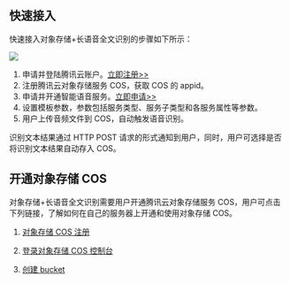 ##  快速接入

快速接入对象存储+长语音全文识别的步骤如下所示：

![](https://mc.qcloudimg.com/static/img/082b22ead3a024b50c570cdf2f4d9f3e/image.png)

1) 申请并登陆腾讯云账户。[立即注册>>]( https://console.qcloud.com) 
2) 注册腾讯云对象存储服务 COS，获取 COS 的 appid。
3) 申请并开通智能语音服务。[立即申请>>]( http://wj.qq.com/s/423374/ba33)
4) 设置模板参数，参数包括服务类型、服务子类型和各服务属性等参数。
5) 用户上传音频文件到 COS，自动触发语音识别。

识别文本结果通过 HTTP POST 请求的形式通知到用户，同时，用户可选择是否将识别文本结果自动存入 COS。
  
## 开通对象存储 COS

对象存储+长语音全文识别需要用户开通腾讯云对象存储服务 COS，用户可点击下列链接，了解如何在自己的服务器上开通和使用对象存储 COS。

1) [对象存储 COS 注册][1]

2) [登录对象存储 COS 控制台][2]

3) [创建 bucket][3]


  [1]: https://www.qcloud.com/document/product/430/5875
  [2]: https://console.qcloud.com/cos
  [3]: https://www.qcloud.com/document/product/430/5878